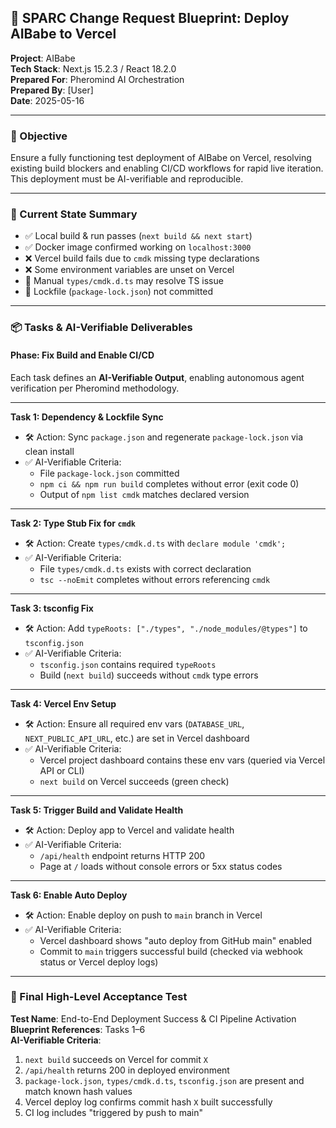 ## 📝 SPARC Change Request Blueprint: **Deploy AIBabe to Vercel**

**Project**: AIBabe  
**Tech Stack**: Next.js 15.2.3 / React 18.2.0  
**Prepared For**: Pheromind AI Orchestration  
**Prepared By**: [User]  
**Date**: 2025-05-16

---

### 🎯 Objective

Ensure a fully functioning test deployment of AIBabe on Vercel, resolving existing build blockers and enabling CI/CD workflows for rapid live iteration. This deployment must be AI-verifiable and reproducible.

---

### 📍 Current State Summary

- ✅ Local build & run passes (`next build && next start`)
- ✅ Docker image confirmed working on `localhost:3000`
- ❌ Vercel build fails due to `cmdk` missing type declarations
- ❌ Some environment variables are unset on Vercel
- 🔧 Manual `types/cmdk.d.ts` may resolve TS issue
- 🧷 Lockfile (`package-lock.json`) not committed

---

### 📦 Tasks & AI-Verifiable Deliverables

#### **Phase: Fix Build and Enable CI/CD**
Each task defines an **AI-Verifiable Output**, enabling autonomous agent verification per Pheromind methodology.

---

**Task 1: Dependency & Lockfile Sync**

- 🛠️ Action: Sync `package.json` and regenerate `package-lock.json` via clean install
- ✅ AI-Verifiable Criteria:
  - File `package-lock.json` committed
  - `npm ci && npm run build` completes without error (exit code 0)
  - Output of `npm list cmdk` matches declared version

---

**Task 2: Type Stub Fix for `cmdk`**

- 🛠️ Action: Create `types/cmdk.d.ts` with `declare module 'cmdk';`
- ✅ AI-Verifiable Criteria:
  - File `types/cmdk.d.ts` exists with correct declaration
  - `tsc --noEmit` completes without errors referencing `cmdk`

---

**Task 3: tsconfig Fix**

- 🛠️ Action: Add `typeRoots: ["./types", "./node_modules/@types"]` to `tsconfig.json`
- ✅ AI-Verifiable Criteria:
  - `tsconfig.json` contains required `typeRoots`
  - Build (`next build`) succeeds without `cmdk` type errors

---

**Task 4: Vercel Env Setup**

- 🛠️ Action: Ensure all required env vars (`DATABASE_URL`, `NEXT_PUBLIC_API_URL`, etc.) are set in Vercel dashboard
- ✅ AI-Verifiable Criteria:
  - Vercel project dashboard contains these env vars (queried via Vercel API or CLI)
  - `next build` on Vercel succeeds (green check)

---

**Task 5: Trigger Build and Validate Health**

- 🛠️ Action: Deploy app to Vercel and validate health
- ✅ AI-Verifiable Criteria:
  - `/api/health` endpoint returns HTTP 200
  - Page at `/` loads without console errors or 5xx status codes

---

**Task 6: Enable Auto Deploy**

- 🛠️ Action: Enable deploy on push to `main` branch in Vercel
- ✅ AI-Verifiable Criteria:
  - Vercel dashboard shows "auto deploy from GitHub main" enabled
  - Commit to `main` triggers successful build (checked via webhook status or Vercel deploy logs)

---

### 🏁 Final High-Level Acceptance Test

**Test Name**: End-to-End Deployment Success & CI Pipeline Activation  
**Blueprint References**: Tasks 1–6  
**AI-Verifiable Criteria**:

1. `next build` succeeds on Vercel for commit `X`
2. `/api/health` returns 200 in deployed environment
3. `package-lock.json`, `types/cmdk.d.ts`, `tsconfig.json` are present and match known hash values
4. Vercel deploy log confirms commit hash `X` built successfully
5. CI log includes "triggered by push to main"
